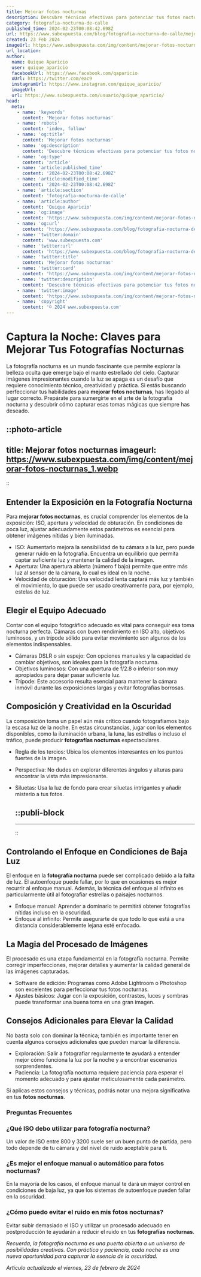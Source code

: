 ```yaml
---
title: Mejorar fotos nocturnas
description: Descubre técnicas efectivas para potenciar tus fotos nocturnas. Captura la belleza de la noche con claridad y detalle. ¡Transforma tus imágenes ahora!
category: fotografia-nocturna-de-calle
published_time: 2024-02-23T00:08:42.698Z
url: https://www.subexpuesta.com/blog/fotografia-nocturna-de-calle/mejorar-fotos-nocturnas
created: 23 Feb 2024
imageUrl: https://www.subexpuesta.com/img/content/mejorar-fotos-nocturnas_1.webp
url_location:
author:
  name: Quique Aparicio
  user: quique_aparicio
  facebookUrl: https://www.facebook.com/qaparicio
  xUrl: https://twitter.com/eac9
  instagramUrl: https://www.instagram.com/quique_aparicio/
  imageUrl: 
  url: https://www.subexpuesta.com/usuario/quique_aparicio/
head:
  meta:
    - name: 'keywords'
      content: 'Mejorar fotos nocturnas'
    - name: 'robots'
      content: 'index, follow'
    - name: 'og:title'
      content: 'Mejorar fotos nocturnas'
    - name: 'og:description'
      content: 'Descubre técnicas efectivas para potenciar tus fotos nocturnas. Captura la belleza de la noche con claridad y detalle. ¡Transforma tus imágenes ahora!'
    - name: 'og:type'
      content: 'article'
    - name: 'article:published_time'
      content: '2024-02-23T00:08:42.698Z'
    - name: 'article:modified_time'
      content: '2024-02-23T00:08:42.698Z'
    - name: 'article:section'
      content: 'fotografia-nocturna-de-calle'
    - name: 'article:author'
      content: 'Quique Aparicio'
    - name: 'og:image'
      content: 'https://www.subexpuesta.com/img/content/mejorar-fotos-nocturnas_1.webp'
    - name: 'og:url'
      content: 'https://www.subexpuesta.com/blog/fotografia-nocturna-de-calle/mejorar-fotos-nocturnas'
    - name: 'twitter:domain'
      content: 'www.subexpuesta.com'
    - name: 'twitter:url'
      content: 'https://www.subexpuesta.com/blog/fotografia-nocturna-de-calle/mejorar-fotos-nocturnas'
    - name: 'twitter:title'
      content: 'Mejorar fotos nocturnas'
    - name: 'twitter:card'
      content: 'https://www.subexpuesta.com/img/content/mejorar-fotos-nocturnas_1.webp'
    - name: 'twitter:description'
      content: 'Descubre técnicas efectivas para potenciar tus fotos nocturnas. Captura la belleza de la noche con claridad y detalle. ¡Transforma tus imágenes ahora!'
    - name: 'twitter:image'
      content: 'https://www.subexpuesta.com/img/content/mejorar-fotos-nocturnas_1.webp'
    - name: 'copyright'
      content: '© 2024 www.subexpuesta.com'
---
```

# Captura la Noche: Claves para Mejorar Tus Fotografías Nocturnas

La fotografía nocturna es un mundo fascinante que permite explorar la belleza oculta que emerge bajo el manto estrellado del cielo. Capturar imágenes impresionantes cuando la luz se apaga es un desafío que requiere conocimiento técnico, creatividad y práctica. Si estás buscando perfeccionar tus habilidades para **mejorar fotos nocturnas**, has llegado al lugar correcto. Prepárate para sumergirte en el arte de la fotografía nocturna y descubrir cómo capturar esas tomas mágicas que siempre has deseado.


::photo-article
---
title: Mejorar fotos nocturnas
imageurl: https://www.subexpuesta.com/img/content/mejorar-fotos-nocturnas_1.webp
---
::


## Entender la Exposición en la Fotografía Nocturna

Para **mejorar fotos nocturnas**, es crucial comprender los elementos de la exposición: ISO, apertura y velocidad de obturación. En condiciones de poca luz, ajustar adecuadamente estos parámetros es esencial para obtener imágenes nítidas y bien iluminadas.

- ISO: Aumentarlo mejora la sensibilidad de tu cámara a la luz, pero puede generar ruido en la fotografía. Encuentra un equilibrio que permita captar suficiente luz y mantener la calidad de la imagen.
- Apertura: Una apertura abierta (número f bajo) permite que entre más luz al sensor de la cámara, lo cual es ideal en la noche.
- Velocidad de obturación: Una velocidad lenta captará más luz y también el movimiento, lo que puede ser usado creativamente para, por ejemplo, estelas de luz.

## Elegir el Equipo Adecuado

Contar con el equipo fotográfico adecuado es vital para conseguir esa toma nocturna perfecta. Cámaras con buen rendimiento en ISO alto, objetivos luminosos, y un trípode sólido para evitar movimiento son algunos de los elementos indispensables.

- Cámaras DSLR o sin espejo: Con opciones manuales y la capacidad de cambiar objetivos, son ideales para la fotografía nocturna.
- Objetivos luminosos: Con una apertura de f/2.8 o inferior son muy apropiados para dejar pasar suficiente luz.
- Trípode: Este accesorio resulta esencial para mantener la cámara inmóvil durante las exposiciones largas y evitar fotografías borrosas.

## Composición y Creatividad en la Oscuridad

La composición toma un papel aún más crítico cuando fotografiamos bajo la escasa luz de la noche. En estas circunstancias, jugar con los elementos disponibles, como la iluminación urbana, la luna, las estrellas o incluso el tráfico, puede producir **fotografías nocturnas** espectaculares.

- Regla de los tercios: Ubica los elementos interesantes en los puntos fuertes de la imagen.
- Perspectiva: No dudes en explorar diferentes ángulos y alturas para encontrar la vista más impresionante.
- Siluetas: Usa la luz de fondo para crear siluetas intrigantes y añadir misterio a tus fotos.


  ::publi-block
  ---
  ---
  ::
  
  
## Controlando el Enfoque en Condiciones de Baja Luz

El enfoque en la **fotografía nocturna** puede ser complicado debido a la falta de luz. El autoenfoque puede fallar, por lo que en ocasiones es mejor recurrir al enfoque manual. Además, la técnica del enfoque al infinito es particularmente útil al fotografiar estrellas o paisajes nocturnos.

- Enfoque manual: Aprender a dominarlo te permitirá obtener fotografías nítidas incluso en la oscuridad.
- Enfoque al infinito: Permite asegurarte de que todo lo que está a una distancia considerablemente lejana esté enfocado.

## La Magia del Procesado de Imágenes

El procesado es una etapa fundamental en la fotografía nocturna. Permite corregir imperfecciones, mejorar detalles y aumentar la calidad general de las imágenes capturadas.

- Software de edición: Programas como Adobe Lightroom o Photoshop son excelentes para perfeccionar tus fotos nocturnas.
- Ajustes básicos: Jugar con la exposición, contrastes, luces y sombras puede transformar una buena toma en una gran imagen.

## Consejos Adicionales para Elevar la Calidad

No basta solo con dominar la técnica; también es importante tener en cuenta algunos consejos adicionales que pueden marcar la diferencia.

- Exploración: Salir a fotografiar regularmente te ayudará a entender mejor cómo funciona la luz por la noche y a encontrar escenarios sorprendentes.
- Paciencia: La fotografía nocturna requiere paciencia para esperar el momento adecuado y para ajustar meticulosamente cada parámetro.

Si aplicas estos consejos y técnicas, podrás notar una mejora significativa en tus **fotos nocturnas**.

### Preguntas Frecuentes

### ¿Qué ISO debo utilizar para fotografía nocturna?

Un valor de ISO entre 800 y 3200 suele ser un buen punto de partida, pero todo depende de tu cámara y del nivel de ruido aceptable para ti.

### ¿Es mejor el enfoque manual o automático para fotos nocturnas?

En la mayoría de los casos, el enfoque manual te dará un mayor control en condiciones de baja luz, ya que los sistemas de autoenfoque pueden fallar en la oscuridad.

### ¿Cómo puedo evitar el ruido en mis fotos nocturnas?

Evitar subir demasiado el ISO y utilizar un procesado adecuado en postproducción te ayudarán a reducir el ruido en tus **fotografías nocturnas**.

*Recuerda, la fotografía nocturna es una puerta abierta a un universo de posibilidades creativas. Con práctica y paciencia, cada noche es una nueva oportunidad para capturar la esencia de la oscuridad.*

_Artículo actualizado el viernes, 23 de febrero de 2024_